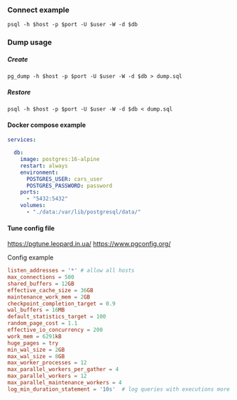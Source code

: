 ### Connect example
```shell
psql -h $host -p $port -U $user -W -d $db
```

### Dump usage

##### Create
```shell
pg_dump -h $host -p $port -U $user -W -d $db > dump.sql
```

##### Restore
```shell
psql -h $host -p $port -U $user -W -d $db < dump.sql
```

#### Docker compose example
```yaml
services:

  db:
    image: postgres:16-alpine
    restart: always
    environment:
      POSTGRES_USER: cars_user
      POSTGRES_PASSWORD: password
    ports:
      - "5432:5432"
    volumes:
      - "./data:/var/lib/postgresql/data/"

```

#### Tune config file
https://pgtune.leopard.in.ua/
https://www.pgconfig.org/

Config example
```conf
listen_addresses = '*' # allow all hosts
max_connections = 500
shared_buffers = 12GB
effective_cache_size = 36GB
maintenance_work_mem = 2GB
checkpoint_completion_target = 0.9
wal_buffers = 16MB
default_statistics_target = 100
random_page_cost = 1.1
effective_io_concurrency = 200
work_mem = 6291kB
huge_pages = try
min_wal_size = 2GB
max_wal_size = 8GB
max_worker_processes = 12
max_parallel_workers_per_gather = 4
max_parallel_workers = 12
max_parallel_maintenance_workers = 4
log_min_duration_statement = '10s'  # log queries with executions more than 10s
```